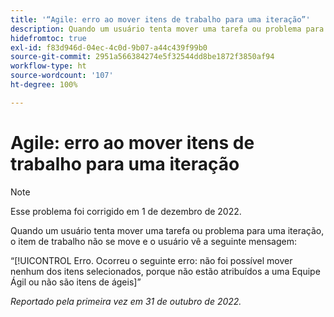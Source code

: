 ```yaml
---
title: '“Agile: erro ao mover itens de trabalho para uma iteração”'
description: Quando um usuário tenta mover uma tarefa ou problema para uma iteração, o item de trabalho não se move e o usuário vê uma mensagem de erro.
hidefromtoc: true
exl-id: f83d946d-04ec-4c0d-9b07-a44c439f99b0
source-git-commit: 2951a566384274e5f32544dd8be1872f3850af94
workflow-type: ht
source-wordcount: '107'
ht-degree: 100%

---
```


# Agile: erro ao mover itens de trabalho para uma iteração

>[!NOTE]
>
>Esse problema foi corrigido em 1 de dezembro de 2022.

Quando um usuário tenta mover uma tarefa ou problema para uma iteração, o item de trabalho não se move e o usuário vê a seguinte mensagem:

“[!UICONTROL Erro. Ocorreu o seguinte erro: não foi possível mover nenhum dos itens selecionados, porque não estão atribuídos a uma Equipe Ágil ou não são itens de ágeis]”

_Reportado pela primeira vez em 31 de outubro de 2022._

